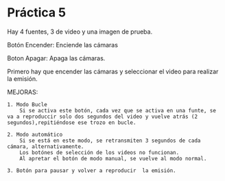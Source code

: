  # Práctica 5

Hay 4 fuentes, 3 de video y una imagen de prueba.

Botón Encender: Enciende las cámaras

Boton Apagar: Apaga las cámaras.

Primero hay que encender las cámaras y seleccionar el video para realizar la emisión.


MEJORAS:

    1. Modo Bucle
        Si se activa este botón, cada vez que se activa en una funte, se va a reproduccir solo dos segundos del video y vuelve atrás (2 segundos),repitiéndose ese trozo en bucle.

    2. Modo automático
        Si se está en este modo, se retransmiten 3 segundos de cada cámara, alternativamente.
        Los botónes de selección de los videos no funcionan.
        Al apretar el botón de modo manual, se vuelve al modo normal.

    3. Botón para pausar y volver a reproducir  la emisión.